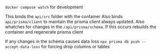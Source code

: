 `docker compose watch` for development

This binds the `api/src` folder with the container
Also binds `api/prisma/client` to maintain the prisma client always updated.
Also whatches for changes in the `/api/prisma/schema`. If this occurs rebuilds the container and regenerate prisma client

If any changes in the schema causes data loss
`npx prisma db push --accept-data-loss`
for forcing drop columns or tables
